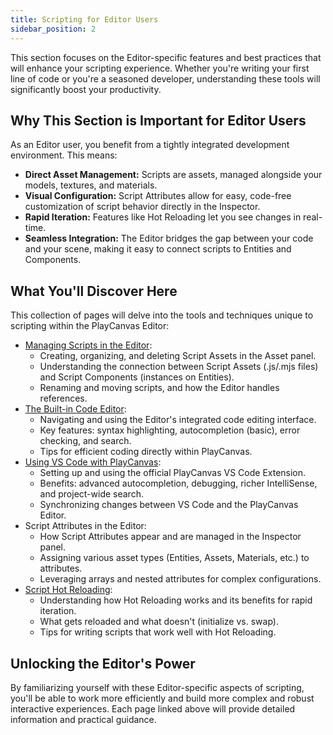 ```yaml
---
title: Scripting for Editor Users
sidebar_position: 2
---
```


This section focuses on the Editor-specific features and best practices that will enhance your scripting experience. Whether you're writing your first line of code or you're a seasoned developer, understanding these tools will significantly boost your productivity.

## Why This Section is Important for Editor Users

As an Editor user, you benefit from a tightly integrated development environment. This means:

* **Direct Asset Management:** Scripts are assets, managed alongside your models, textures, and materials.
* **Visual Configuration:** Script Attributes allow for easy, code-free customization of script behavior directly in the Inspector.
* **Rapid Iteration:** Features like Hot Reloading let you see changes in real-time.
* **Seamless Integration:** The Editor bridges the gap between your code and your scene, making it easy to connect scripts to Entities and Components.

## What You'll Discover Here

This collection of pages will delve into the tools and techniques unique to scripting within the PlayCanvas Editor:

* [Managing Scripts in the Editor](managing-scripts):
  * Creating, organizing, and deleting Script Assets in the Asset panel.
  * Understanding the connection between Script Assets (.js/.mjs files) and Script Components (instances on Entities).
  * Renaming and moving scripts, and how the Editor handles references.
* [The Built-in Code Editor](code-editor):
  * Navigating and using the Editor's integrated code editing interface.
  * Key features: syntax highlighting, autocompletion (basic), error checking, and search.
  * Tips for efficient coding directly within PlayCanvas.
* [Using VS Code with PlayCanvas](vscode-extension):
  * Setting up and using the official PlayCanvas VS Code Extension.
  * Benefits: advanced autocompletion, debugging, richer IntelliSense, and project-wide search.
  * Synchronizing changes between VS Code and the PlayCanvas Editor.
* Script Attributes in the Editor:
  * How Script Attributes appear and are managed in the Inspector panel.
  * Assigning various asset types (Entities, Assets, Materials, etc.) to attributes.
  * Leveraging arrays and nested attributes for complex configurations.
* [Script Hot Reloading](hot-reloading):
  * Understanding how Hot Reloading works and its benefits for rapid iteration.
  * What gets reloaded and what doesn't (initialize vs. swap).
  * Tips for writing scripts that work well with Hot Reloading.

## Unlocking the Editor's Power

By familiarizing yourself with these Editor-specific aspects of scripting, you'll be able to work more efficiently and build more complex and robust interactive experiences. Each page linked above will provide detailed information and practical guidance.

